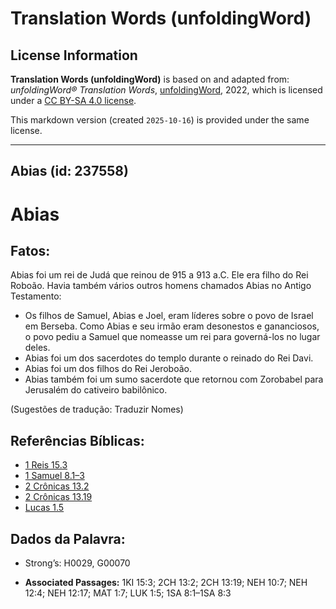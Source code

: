 # Translation Words (unfoldingWord)

## License Information

**Translation Words (unfoldingWord)** is based on and adapted from: _unfoldingWord® Translation Words_, [unfoldingWord](https://unfoldingword.org/utw), 2022, which is licensed under a [CC BY-SA 4.0 license](https://creativecommons.org/licenses/by-sa/4.0/legalcode.en).

This markdown version (created `2025-10-16`) is provided under the same license.



--------------------------------

## Abias (id: 237558)

Abias
=====

Fatos:
------

Abias foi um rei de Judá que reinou de 915 a 913 a.C. Ele era filho do Rei Roboão. Havia também vários outros homens chamados Abias no Antigo Testamento:

* Os filhos de Samuel, Abias e Joel, eram líderes sobre o povo de Israel em Berseba. Como Abias e seu irmão eram desonestos e gananciosos, o povo pediu a Samuel que nomeasse um rei para governá\-los no lugar deles.
* Abias foi um dos sacerdotes do templo durante o reinado do Rei Davi.
* Abias foi um dos filhos do Rei Jeroboão.
* Abias também foi um sumo sacerdote que retornou com Zorobabel para Jerusalém do cativeiro babilônico.

(Sugestões de tradução: Traduzir Nomes)

Referências Bíblicas:
---------------------

* [1 Reis 15\.3](https://ref.ly/1Kgs15:3)
* [1 Samuel 8\.1–3](https://ref.ly/1Sam8:1-1Sam8:3)
* [2 Crônicas 13\.2](https://ref.ly/2Chr13:2)
* [2 Crônicas 13\.19](https://ref.ly/2Chr13:19)
* [Lucas 1\.5](https://ref.ly/Luke1:5)

Dados da Palavra:
-----------------

* Strong’s: H0029, G00070

* **Associated Passages:** 1KI 15:3; 2CH 13:2; 2CH 13:19; NEH 10:7; NEH 12:4; NEH 12:17; MAT 1:7; LUK 1:5; 1SA 8:1–1SA 8:3

